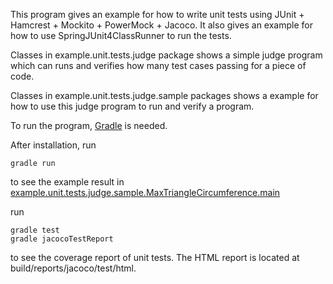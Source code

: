 This program gives an example for how to write unit tests
using JUnit + Hamcrest + Mockito + PowerMock + Jacoco.
It also gives an example for how to use SpringJUnit4ClassRunner
to run the tests.

Classes in example.unit.tests.judge package shows a simple judge program
which can runs and verifies how many test cases passing for a piece of code.

Classes in example.unit.tests.judge.sample packages shows a example for
how to use this judge program to run and verify a program.

To run the program, [Gradle](https://gradle.org/install) is needed.

After installation, run
```
gradle run
```
to see the example result in
[example.unit.tests.judge.sample.MaxTriangleCircumference.main](https://github.com/jeremy1990/UnitTestsJudgeLib/blob/master/src/java/example/unit/tests/judge/sample/MaxTriangleCircumference.java#L41-L52)

run
```
gradle test
gradle jacocoTestReport
```
to see the coverage report of unit tests.
The HTML report is located at build/reports/jacoco/test/html.
